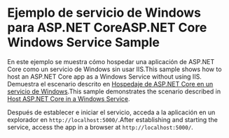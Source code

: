 # <a name="aspnet-core-windows-service-sample"></a><span data-ttu-id="84369-101">Ejemplo de servicio de Windows para ASP.NET Core</span><span class="sxs-lookup"><span data-stu-id="84369-101">ASP.NET Core Windows Service Sample</span></span>

<span data-ttu-id="84369-102">En este ejemplo se muestra cómo hospedar una aplicación de ASP.NET Core como un servicio de Windows sin usar IIS.</span><span class="sxs-lookup"><span data-stu-id="84369-102">This sample shows how to host an ASP.NET Core app as a Windows Service without using IIS.</span></span> <span data-ttu-id="84369-103">Demuestra el escenario descrito en [Hospedaje de ASP.NET Core en un servicio de Windows](https://docs.microsoft.com/aspnet/core/host-and-deploy/windows-service).</span><span class="sxs-lookup"><span data-stu-id="84369-103">This sample demonstrates the scenario described in [Host ASP.NET Core in a Windows Service](https://docs.microsoft.com/aspnet/core/host-and-deploy/windows-service).</span></span>

<span data-ttu-id="84369-104">Después de establecer e iniciar el servicio, acceda a la aplicación en un explorador en `http://localhost:5000/`.</span><span class="sxs-lookup"><span data-stu-id="84369-104">After establishing and starting the service, access the app in a browser at `http://localhost:5000/`.</span></span>
